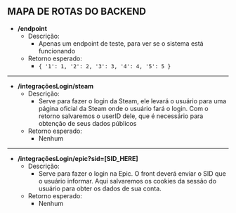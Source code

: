 ## MAPA DE ROTAS DO BACKEND

- **/endpoint**
	- Descrição:
		- Apenas um endpoint de teste, para ver se o sistema está funcionando
	- Retorno esperado:
		- `{ '1': 1, '2': 2, '3': 3, '4': 4, '5': 5 }`

------------

- **/integraçõesLogin/steam**
	- Descrição:
		- Serve para fazer o login da Steam, ele levará o usuário para uma página oficial da Steam onde o usuário fará o login. Com o retorno salvaremos o userID dele, que é necessário para obtenção de seus dados públicos
	- Retorno esperado:
		- Nenhum

------------

- **/integraçõesLogin/epic?sid=[SID_HERE]**
	- Descrição:
		- Serve para fazer o login na Epic. O front deverá enviar o SID que o usuário informar. Aqui salvaremos os cookies da sessão do usuário para obter os dados de sua conta.
	- Retorno esperado:
		- Nenhum
